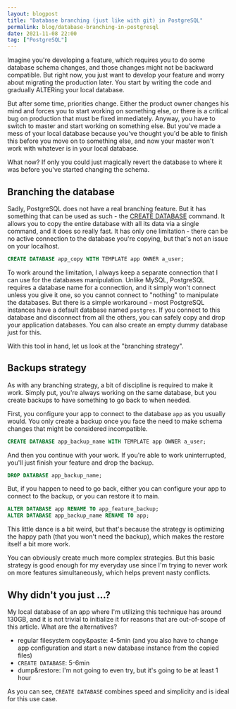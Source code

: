 ```yaml
---
layout: blogpost
title: "Database branching (just like with git) in PostgreSQL"
permalink: blog/database-branching-in-postgresql
date: 2021-11-08 22:00
tag: ["PostgreSQL"]
---
```


Imagine you're developing a feature, which requires you to do some database schema changes, and those changes might not be backward compatible.
But right now, you just want to develop your feature and worry about migrating the production later. You start by writing the code and gradually ALTERing your local database.

But after some time, priorities change. Either the product owner changes his mind and forces you to start working on something else, or there is a critical bug on production that
must be fixed immediately. Anyway, you have to switch to master and start working on something else. But you've made a mess of your local database because you've thought you'd be
able to finish this before you move on to something else, and now your master won't work with whatever is in your local database.

What now? If only you could just magically revert the database to where it was before you've started changing the schema.

<!--more-->
## Branching the database

Sadly, PostgreSQL does not have a real branching feature. But it has something that can be used as such -
the [CREATE DATABASE](https://www.postgresql.org/docs/13/sql-createdatabase.html) command. It allows you to copy the entire database with all its data via a single command, and it
does so really fast. It has only one limitation - there can be no active connection to the database you're copying, but that's not an issue on your localhost.

~~~sql
CREATE DATABASE app_copy WITH TEMPLATE app OWNER a_user;
~~~

To work around the limitation, I always keep a separate connection that I can use for the databases manipulation. Unlike MySQL, PostgreSQL requires a database name for a
connection, and it simply won't connect unless you give it one, so you cannot connect to "nothing" to manipulate the databases. But there is a simple workaround - most PostgreSQL
instances have a default database named `postgres`. If you connect to this database and disconnect from all the others, you can safely copy and drop your application databases. You
can also create an empty dummy database just for this.

With this tool in hand, let us look at the "branching strategy".

## Backups strategy

As with any branching strategy, a bit of discipline is required to make it work. Simply put, you're always working on the same database, but you create backups to have something to
go back to when needed.

First, you configure your app to connect to the database `app` as you usually would. You only create a backup once you face the need to make schema changes that might be considered
incompatible.

~~~sql
CREATE DATABASE app_backup_name WITH TEMPLATE app OWNER a_user;
~~~

And then you continue with your work. If you're able to work uninterrupted, you'll just finish your feature and drop the backup.

~~~sql
DROP DATABASE app_backup_name;
~~~

But, if you happen to need to go back, either you can configure your app to connect to the backup, or you can restore it to main.

~~~sql
ALTER DATABASE app RENAME TO app_feature_backup;
ALTER DATABASE app_backup_name RENAME TO app;
~~~

This little dance is a bit weird, but that's because the strategy is optimizing the happy path (that you won't need the backup), which makes the restore itself a bit more work.

You can obviously create much more complex strategies. But this basic strategy is good enough for my everyday use since I'm trying to never work on more features simultaneously,
which helps prevent nasty conflicts.

## Why didn't you just ...?

My local database of an app where I'm utilizing this technique has around 130GB, and it is not trivial to initialize it for reasons that are out-of-scope of this article.
What are the alternatives?

* regular filesystem copy&paste: 4-5min (and you also have to change app configuration and start a new database instance from the copied files)
* `CREATE DATABASE`: 5-6min
* dump&restore: I'm not going to even try, but it's going to be at least 1 hour

As you can see, `CREATE DATABASE` combines speed and simplicity and is ideal for this use case.
